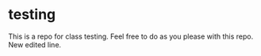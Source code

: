 # testing
This is a repo for class testing. Feel free to do as you please with this repo.
New edited line.
